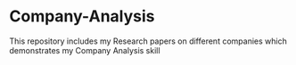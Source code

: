 # Company-Analysis
This repository includes my Research papers on different companies which demonstrates my Company Analysis skill
